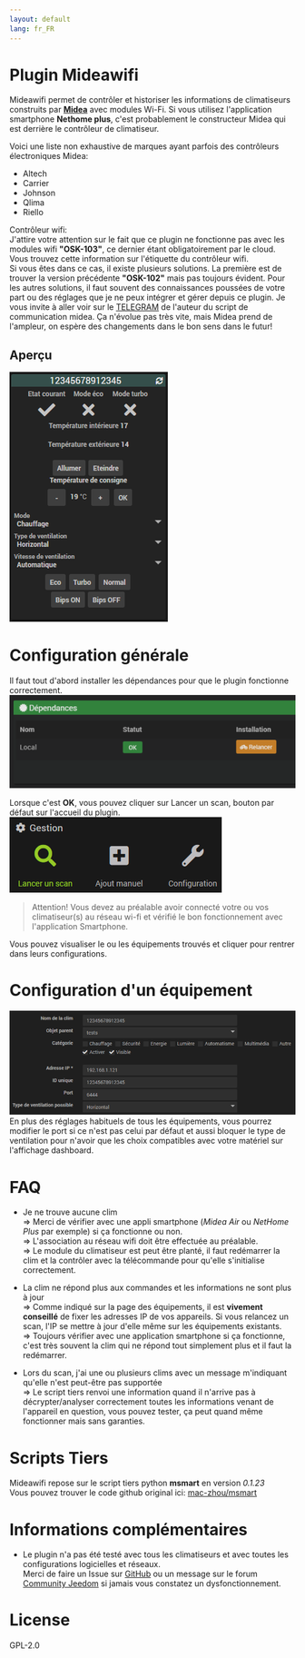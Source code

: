 ```yaml
---
layout: default
lang: fr_FR
---
```


# Plugin Mideawifi


Mideawifi permet de contrôler et historiser les informations de climatiseurs construits par **[Midea](https://fr.wikipedia.org/wiki/Midea)** avec modules Wi-Fi. 
Si vous utilisez l'application smartphone **Nethome plus**, c'est probablement le constructeur Midea qui est derrière le contrôleur de climatiseur.  

Voici une liste non exhaustive de marques ayant parfois des contrôleurs électroniques Midea:  
- Altech  
- Carrier  
- Johnson  
- Qlima
- Riello  

Contrôleur wifi:  
J'attire votre attention sur le fait que ce plugin ne fonctionne pas avec les modules wifi **"OSK-103"**, ce dernier étant obligatoirement par le cloud. Vous trouvez cette information sur l'étiquette du contrôleur wifi.  
Si vous êtes dans ce cas, il existe plusieurs solutions. La première est de trouver la version précédente **"OSK-102"** mais pas toujours évident. Pour les autres solutions, il faut souvent des connaissances poussées de votre part ou des réglages que je ne peux intégrer et gérer depuis ce plugin. Je vous invite à aller voir sur le [TELEGRAM](https://t.me/c/1347719786/4834) de l'auteur du script de communication midea. Ça n'évolue pas très vite, mais Midea prend de l'ampleur, on espère des changements dans le bon sens dans le futur!

## Aperçu  

![DASHBOARD VIEW](../img/equipement-dashboard.png)

# Configuration générale

Il faut tout d'abord installer les dépendances pour que le plugin fonctionne correctement.  
![DEPENDANCES](../img/dependances.png)

Lorsque c'est **OK**, vous pouvez cliquer sur Lancer un scan, bouton par défaut sur l'accueil du plugin.  
![LANCER SCAN](../img/lancer_scan.png)

> Attention! Vous devez au préalable avoir connecté votre ou vos climatiseur(s) au réseau wi-fi et vérifié le bon fonctionnement avec l'application Smartphone.  

Vous pouvez visualiser le ou les équipements trouvés et cliquer pour rentrer dans leurs configurations.

# Configuration d'un équipement

![CONFIGURATION EQUIPEMENT](../img/conf_equipement.png)  
En plus des réglages habituels de tous les équipements, vous pourrez modifier le port si ce n'est pas celui par défaut et aussi bloquer le type de ventilation pour n'avoir que les choix compatibles avec votre matériel sur l'affichage dashboard.

# FAQ
- Je ne trouve aucune clim  
    => Merci de vérifier avec une appli smartphone (*Midea Air* ou *NetHome Plus* par exemple) si ça fonctionne ou non.  
    => L'association au réseau wifi doit être effectuée au préalable.  
    => Le module du climatiseur est peut être planté, il faut redémarrer la clim et la contrôler avec la télécommande pour qu'elle s'initialise correctement.  

- La clim ne répond plus aux commandes et les informations ne sont plus à jour  
    => Comme indiqué sur la page des équipements, il est **vivement conseillé** de fixer les adresses IP de vos appareils. Si vous relancez un scan, l'IP se mettre à jour d'elle même sur les équipements existants.  
    => Toujours vérifier avec une application smartphone si ça fonctionne, c'est très souvent la clim qui ne répond tout simplement plus et il faut la redémarrer.  

- Lors du scan, j'ai une ou plusieurs clims avec un message m'indiquant qu'elle n'est peut-être pas supportée  
	=> Le script tiers renvoi une information quand il n'arrive pas à décrypter/analyser correctement toutes les informations venant de l'appareil en question, vous pouvez tester, ça peut quand même fonctionner mais sans garanties.


# Scripts Tiers

Mideawifi repose sur le script tiers python **msmart** en version *0.1.23*  
Vous pouvez trouver le code github original ici:  [mac-zhou/msmart](https://github.com/mac-zhou/midea-msmart/)

# Informations complémentaires

 - Le plugin n'a pas été testé avec tous les climatiseurs et avec toutes les configurations logicielles et réseaux.  
 Merci de faire un Issue sur [GitHub](https://github.com/ddelec24/mideawifi/issues) ou un message sur le forum [Community Jeedom](https://community.jeedom.com/) si jamais vous constatez un dysfonctionnement.



# License

GPL-2.0